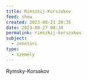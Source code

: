 ```yaml
---
title: Rimszkij-Korszakov
feed: show
created: 2023-08-21 20:35
date: 2023-08-27 08:34
permalink: rimszkij-korszakov
subject:
  - zenetöri
type:
  - személy
---
```


Rymsky-Korsakov
